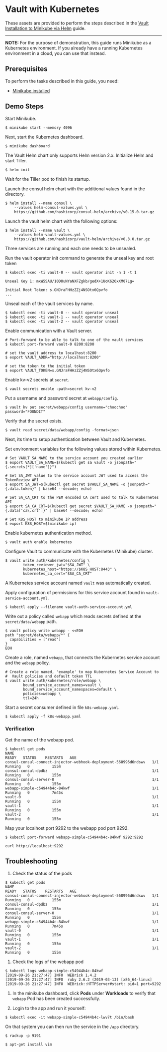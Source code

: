 # Vault with Kubernetes

These assets are provided to perform the steps described in the [Vault Installation to Minikube via Helm](https://learn.hashicorp.com/vault/getting-started-k8s/minikube) guide.

---

**NOTE:** For the purpose of demonstration, this guide runs Minikube as a
Kubernetes environment. If you already have a running Kubernetes environment
in a cloud, you can use that instead.

## Prerequisites

To perform the tasks described in this guide, you need:

- [Minikube installed](https://kubernetes.io/docs/tasks/tools/install-minikube/)

## Demo Steps

Start Minikube.

```
$ minikube start --memory 4096
```

Next, start the Kubernetes dashboard.

```
$ minikube dashboard
```

The Vault Helm chart only supports Helm version 2.x. Initialize Helm and start
Tiller.

```shell
$ helm init
```

Wait for the Tiller pod to finish its startup.

Launch the consul helm chart with the additional values found in the directory.

```shell
$ helm install --name consul \
    --values helm-consul-values.yml \
    https://github.com/hashicorp/consul-helm/archive/v0.15.0.tar.gz
```

Launch the vault helm chart with the following options:

```shell
$ helm install --name vault \
    --values helm-vault-values.yml \
    https://github.com/hashicorp/vault-helm/archive/v0.3.0.tar.gz
```

Three services are running and each one needs to be unsealed.

Run the vault operator init command to generate the unseal key and root token

```shell
$ kubectl exec -ti vault-0 -- vault operator init -n 1 -t 1

Unseal Key 1: mxW5SAU/10DOuNYaNXFZgkb/gedX+1UoK626xXM07Lg=

Initial Root Token: s.GNJraFHHzZZj4NSOtx6Qpvfo
...
```

Unseal each of the vault services by name.

```shell
$ kubectl exec -ti vault-0 -- vault operator unseal
$ kubectl exec -ti vault-1 -- vault operator unseal
$ kubectl exec -ti vault-2 -- vault operator unseal
```

Enable communication with a Vault server.

```
# Port-forward to be able to talk to one of the vault services
$ kubectl port-forward vault-0 8200:8200

# set the vault address to localhost:8200
$ export VAULT_ADDR="http://localhost:8200"

# set the token to the initial token
$ export VAULT_TOKEN=s.GNJraFHHzZZj4NSOtx6Qpvfo
```

Enable kv-v2 secrets at `secret`.

```shell
$ vault secrets enable -path=secret kv-v2
```

Put a username and password secret at `webapp/config`.

```shell
$ vault kv put secret/webapp/config username="choochoo" password="FOUNDIT"
```

Verify that the secret exists.

```shell
$ vault read secret/data/webapp/config -format=json
```

Next, its time to setup authentication between Vault and Kubernetes.

Set environment variables for the following values stored within Kubernetes.

```
# Set VAULT_SA_NAME to the service account you created earlier
$ export VAULT_SA_NAME=$(kubectl get sa vault -o jsonpath="{.secrets[*]['name']}")

# Set SA_JWT value to the service account JWT used to access the TokenReview API
$ export SA_JWT=$(kubectl get secret $VAULT_SA_NAME -o jsonpath="{.data.token}" | base64 --decode; echo)

# Set SA_CA_CRT to the PEM encoded CA cert used to talk to Kubernetes API
$ export SA_CA_CRT=$(kubectl get secret $VAULT_SA_NAME -o jsonpath="{.data['ca\.crt']}" | base64 --decode; echo)

# Set K8S_HOST to minikube IP address
$ export K8S_HOST=$(minikube ip)
```

Enable kubernetes authentication method.

```shell
$ vault auth enable kubernetes
```

Configure Vault to communicate with the Kubernetes (Minikube) cluster.

```shell
$ vault write auth/kubernetes/config \
        token_reviewer_jwt="$SA_JWT" \
        kubernetes_host="https://$K8S_HOST:8443" \
        kubernetes_ca_cert="$SA_CA_CRT"
```

A Kubernetes service account named `vault` was automatically created.

Apply configuration of permissions for this service account found in
`vault-service-account.yml`.

```
$ kubectl apply --filename vault-auth-service-account.yml
```

Write out a policy called `webapp` which reads secrets defined at the `secret/data/webapp` path.

```shell
$ vault policy write webapp - <<EOH
path "secret/data/webapp/*" {
  capabilities = ["read"]
}
EOH
```

Create a role, named `webapp`, that connects the Kubernetes service account
and the `webapp` policy.

```shell
# Create a role named, 'example' to map Kubernetes Service Account to
#  Vault policies and default token TTL
$ vault write auth/kubernetes/role/webapp \
        bound_service_account_names=vault \
        bound_service_account_namespaces=default \
        policies=webapp \
        ttl=24h
```

Start a secret consumer defined in file `k8s-webapp.yaml`.

```shell
$ kubectl apply -f k8s-webapp.yaml
```

### Verification

Get the name of the webapp pod.

```shell
$ kubectl get pods
NAME                                                              READY   STATUS    RESTARTS   AGE
consul-consul-connect-injector-webhook-deployment-568996d6ndswv   1/1     Running   0          155m
consul-consul-dpdbz                                               1/1     Running   0          155m
consul-consul-server-0                                            1/1     Running   0          155m
webapp-simple-c54944b4c-84kwf                                     1/1     Running   0          7m45s
vault-0                                                           1/1     Running   0          155m
vault-1                                                           1/1     Running   0          155m
vault-2                                                           1/1     Running   0          155m
```

Map your localhost port 9292 to the webapp pod port 9292.

```shell
$ kubectl port-forward webapp-simple-c54944b4c-84kwf 9292:9292
```

```shell
curl http://localhost:9292
```

## Troubleshooting

1. Check the status of the pods

```shell
$ kubectl get pods
NAME                                                              READY   STATUS    RESTARTS   AGE
consul-consul-connect-injector-webhook-deployment-568996d6ndswv   1/1     Running   0          155m
consul-consul-dpdbz                                               1/1     Running   0          155m
consul-consul-server-0                                            1/1     Running   0          155m
webapp-simple-c54944b4c-84kwf                                     1/1     Running   0          7m45s
vault-0                                                           1/1     Running   0          155m
vault-1                                                           1/1     Running   0          155m
vault-2                                                           1/1     Running   0          155m
```

1. Check the logs of the webapp pod

```shell
$ kubectl logs webapp-simple-c54944b4c-84kwf
[2019-09-26 21:27:47] INFO  WEBrick 1.4.2
[2019-09-26 21:27:47] INFO  ruby 2.6.2 (2019-03-13) [x86_64-linux]
[2019-09-26 21:27:47] INFO  WEBrick::HTTPServer#start: pid=1 port=9292
```

1. In the minikube dashboard, click **Pods** under **Workloads** to verify that
`webapp` Pod has been created successfully.


1. Login to the app and run it yourself:

```shell
$ kubectl exec -it webapp-simple-c54944b4c-lwv7t /bin/bash
```

On that system you can then run the service in the `/app` directory.

```shell
$ rackup -p 9191
```

```shell
$ apt-get install vim
```
